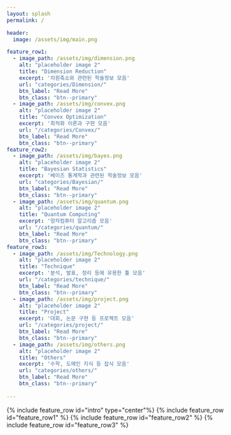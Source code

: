 ```yaml
---
layout: splash
permalink: /

header:
  image: /assets/img/main.png

feature_row1:
  - image_path: /assets/img/dimension.png
    alt: "placeholder image 2"
    title: "Dimension Reduction"
    excerpt: '차원축소와 관련된 학술정보 모음'
    url: "categories/Dimension/"
    btn_label: "Read More"
    btn_class: "btn--primary"
  - image_path: /assets/img/convex.png
    alt: "placeholder image 2"
    title: "Convex Optimization"
    excerpt: '최적화 이론과 구현 모음'
    url: "/categories/Convex/"
    btn_label: "Read More"
    btn_class: "btn--primary"
feature_row2:
  - image_path: /assets/img/bayes.png
    alt: "placeholder image 2"
    title: "Bayesian Statistics"
    excerpt: '베이즈 통계학과 관련된 학술정보 모음'
    url: "categories/Bayesian/"
    btn_label: "Read More"
    btn_class: "btn--primary"
  - image_path: /assets/img/quantum.png
    alt: "placeholder image 2"
    title: "Quantum Computing"
    excerpt: '양자컴퓨터 알고리즘 모음'
    url: "/categories/quantum/"
    btn_label: "Read More"
    btn_class: "btn--primary"
feature_row3:
  - image_path: /assets/img/Technology.png
    alt: "placeholder image 2"
    title: "Technique"
    excerpt: '분석, 발표, 정리 등에 유용한 툴 모음'
    url: "/categories/technique/"
    btn_label: "Read More"
    btn_class: "btn--primary"  
  - image_path: /assets/img/project.png
    alt: "placeholder image 2"
    title: "Project"
    excerpt: '대회, 논문 구현 등 프로젝트 모음'
    url: "/categories/project/"
    btn_label: "Read More"
    btn_class: "btn--primary"
  - image_path: /assets/img/others.png
    alt: "placeholder image 2"
    title: "Others"
    excerpt: '수학, 도메인 지식 등 잡식 모음'
    url: "categories/others/"
    btn_label: "Read More"
    btn_class: "btn--primary"
    
---
```


{% include feature_row id="intro" type="center"%}
{% include feature_row id="feature_row1"  %}
{% include feature_row id="feature_row2"  %}
{% include feature_row id="feature_row3" %}
